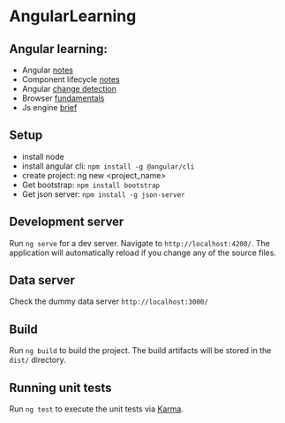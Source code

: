 # AngularLearning

## Angular learning:
* Angular [notes](./docs/notes.md)
* Component lifecycle [notes](./docs/component_lifecycle.md)
* Angular [change detection](./docs/angular_cd.md)
* Browser [fundamentals](/docs/browser_fundamentals.md)
* Js engine [brief](/docs/js_engine_overview.md)

## Setup 
* install node
* install angular cli: `npm install -g @angular/cli`
* create project: ng new <project_name>
* Get bootstrap: `npm install bootstrap`
* Get json server: `npm install -g json-server`

## Development server

Run `ng serve` for a dev server. Navigate to `http://localhost:4200/`. The application will automatically reload if you change any of the source files.


## Data server
Check the dummy data server `http://localhost:3000/`

## Build

Run `ng build` to build the project. The build artifacts will be stored in the `dist/` directory.

## Running unit tests

Run `ng test` to execute the unit tests via [Karma](https://karma-runner.github.io).
